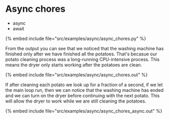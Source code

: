 # Async chores

* async
* await


{% embed include file="src/examples/async/async_chores.py" %}

From the output you can see that we noticed that the washing machine has finished only after we
have finished all the potatoes. That's becasue our potato cleaning process was a long-running
CPU-intensive process. This means the dryer only starts working after the potatoes are clean.

{% embed include file="src/examples/async/async_chores.out" %}

If after cleaning each potato we look up for a fraction of a second, if we let the main loop run,
then we can notice that the washing machine has ended and we can turn on the dryer before continuing
with the next potato. This will allow the dryer to work while we are still cleaning the potatoes.

{% embed include file="src/examples/async/async_chores_async.out" %}


